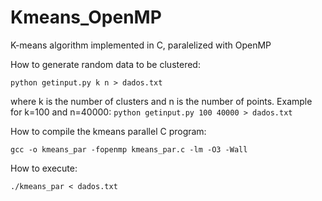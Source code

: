 # Kmeans_OpenMP
K-means algorithm implemented in C, paralelized with OpenMP


How to generate random data to be clustered:

`python getinput.py k n > dados.txt`

where k is the number of clusters and n is the number of points.
Example for k=100 and n=40000:
`python getinput.py 100 40000 > dados.txt`

How to compile the kmeans parallel C program:

`gcc -o kmeans_par -fopenmp kmeans_par.c -lm -O3 -Wall`

How to execute:

`./kmeans_par < dados.txt`
